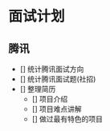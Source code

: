 # 面试计划

## 腾讯

- [] 统计腾讯面试方向
- [] 统计腾讯面试题(社招)
- [] 整理简历
    - [] 项目介绍
    - [] 项目难点讲解
    - [] 做过最有特色的项目